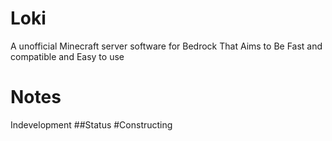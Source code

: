 # Loki
A unofficial Minecraft server software for Bedrock
That Aims to Be Fast and compatible and Easy to use
# Notes
Indevelopment
##Status
#Constructing
